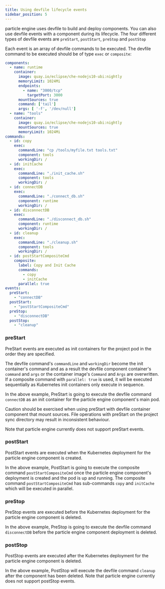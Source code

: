 ```yaml
---
title: Using devfile lifecycle events
sidebar_position: 5
---
```


particle engine uses devfile to build and deploy components. You can also use devfile events with a component during its lifecycle. The four different types of devfile events are `preStart`, `postStart`, `preStop` and `postStop`

Each event is an array of devfile commands to be executed. The devfile command to be executed should be of type `exec` or `composite`:

```yaml
components:
  - name: runtime
    container:
      image: quay.io/eclipse/che-nodejs10-ubi:nightly
      memoryLimit: 1024Mi
      endpoints:
        - name: "3000/tcp"
          targetPort: 3000 
      mountSources: true
      command: ['tail']
      args: [ '-f', '/dev/null']
  - name: "tools"
    container:
      image: quay.io/eclipse/che-nodejs10-ubi:nightly
      mountSources: true
      memoryLimit: 1024Mi
commands:
  - id: copy
    exec:
      commandLine: "cp /tools/myfile.txt tools.txt"
      component: tools
      workingDir: /
  - id: initCache
    exec:
      commandLine: "./init_cache.sh"
      component: tools
      workingDir: /
  - id: connectDB
    exec:
      commandLine: "./connect_db.sh"
      component: runtime
      workingDir: /
  - id: disconnectDB
    exec:
      commandLine: "./disconnect_db.sh"
      component: runtime
      workingDir: /
  - id: cleanup
    exec:
      commandLine: "./cleanup.sh"
      component: tools
      workingDir: /
  - id: postStartCompositeCmd
    composite:
      label: Copy and Init Cache
      commands:
        - copy
        - initCache
      parallel: true
events:
  preStart:
    - "connectDB"
  postStart:
    - "postStartCompositeCmd" 
  preStop:
    - "disconnectDB"
  postStop:
    - "cleanup"
```

### preStart

PreStart events are executed as init containers for the project pod in the order they are specified.

The devfile command's `commandLine` and `workingDir` become the init container's command and as a result the devfile component container's `command` and `args` or the container image's `Command` and `Args` are overwritten. If a composite command with `parallel: true` is used, it will be executed sequentially as Kubernetes init containers only execute in sequence.

In the above example, PreStart is going to execute the devfile command `connectDB` as an init container for the particle engine component's main pod.

Caution should be exercised when using preStart with devfile container component that mount sources. File operations with preStart on the project sync directory may result in inconsistent behaviour.

Note that particle engine currently does not support preStart events.

### postStart

PostStart events are executed when the Kubernetes deployment for the particle engine component is created. 

In the above example, PostStart is going to execute the composite command `postStartCompositeCmd` once the particle engine component's deployment is created and the pod is up and running. The composite command `postStartCompositeCmd` has sub-commands `copy` and `initCache` which will be executed in parallel.

### preStop

PreStop events are executed before the Kubernetes deployment for the particle engine component is deleted. 

In the above example, PreStop is going to execute the devfile command `disconnectDB` before the particle engine component deployment is deleted.

### postStop

PostStop events are executed after the Kubernetes deployment for the particle engine component is deleted.

In the above example, PostStop will execute the devfile command `cleanup` after the component has been deleted.
Note that particle engine currently does not support postStop events.